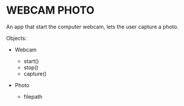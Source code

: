 # WEBCAM PHOTO

An app that start the computer webcam, lets the user capture a photo.

Objects:

- Webcam
    - start()
    - stop()
    - capture()

- Photo
    - filepath

